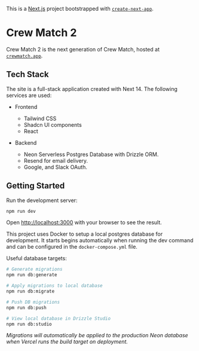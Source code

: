 This is a [Next.js](https://nextjs.org/) project bootstrapped with [`create-next-app`](https://github.com/vercel/next.js/tree/canary/packages/create-next-app).

# Crew Match 2

Crew Match 2 is the next generation of Crew Match, hosted at [`crewmatch.app`](https://crewmatch.app).

## Tech Stack

The site is a full-stack application created with Next 14. The following services are used:

-   Frontend

    -   Tailwind CSS
    -   Shadcn UI components
    -   React

-   Backend
    -   Neon Serverless Postgres Database with Drizzle ORM.
    -   Resend for email delivery.
    -   Google, and Slack OAuth.

## Getting Started

Run the development server:

```bash
npm run dev
```

Open [http://localhost:3000](http://localhost:3000) with your browser to see the result.

This project uses Docker to setup a local postgres database for development. It starts begins automatically when running the dev command and can be configured in the `docker-compose.yml` file.

Useful database targets:

```bash
# Generate migrations
npm run db:generate

# Apply migrations to local database
npm run db:migrate

# Push DB migrations
npm run db:push

# View local database in Drizzle Studio
npm run db:studio
```

_Migrations will automatically be applied to the production Neon database when Vercel runs the build target on deployment._
